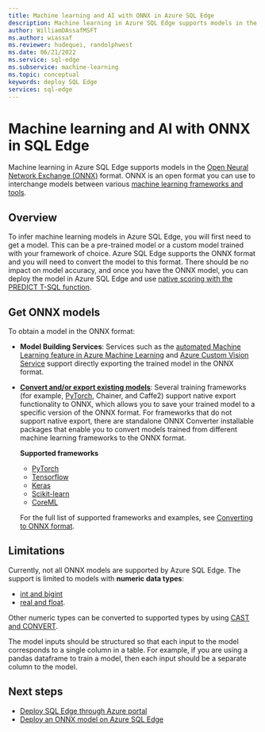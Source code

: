 ```yaml
---
title: Machine learning and AI with ONNX in Azure SQL Edge
description: Machine learning in Azure SQL Edge supports models in the Open Neural Network Exchange (ONNX) format. ONNX is an open format you can use to interchange models between various machine learning frameworks and tools.
author: WilliamDAssafMSFT
ms.author: wiassaf
ms.reviewer: hudequei, randolphwest
ms.date: 06/21/2022
ms.service: sql-edge
ms.subservice: machine-learning
ms.topic: conceptual
keywords: deploy SQL Edge
services: sql-edge
---
```


# Machine learning and AI with ONNX in SQL Edge

Machine learning in Azure SQL Edge supports models in the [Open Neural Network Exchange (ONNX)](https://onnx.ai/) format. ONNX is an open format you can use to interchange models between various [machine learning frameworks and tools](https://onnx.ai/supported-tools).

## Overview

To infer machine learning models in Azure SQL Edge, you will first need to get a model. This can be a pre-trained model or a custom model trained with your framework of choice. Azure SQL Edge supports the ONNX format and you will need to convert the model to this format. There should be no impact on model accuracy, and once you have the ONNX model, you can deploy the model in Azure SQL Edge and use [native scoring with the PREDICT T-SQL function](/sql/advanced-analytics/sql-native-scoring/).

## Get ONNX models

To obtain a model in the ONNX format:

- **Model Building Services**: Services such as the [automated Machine Learning feature in Azure Machine Learning](https://github.com/Azure/MachineLearningNotebooks/blob/master/how-to-use-azureml/automated-machine-learning/classification-bank-marketing-all-features/auto-ml-classification-bank-marketing-all-features.ipynb) and [Azure Custom Vision Service](../ai-services/custom-vision-service/getting-started-build-a-classifier.md) support directly exporting the trained model in the ONNX format.

- [**Convert and/or export existing models**](https://github.com/onnx/tutorials#converting-to-onnx-format): Several training frameworks (for example, [PyTorch](https://pytorch.org/docs/stable/onnx.html), Chainer, and Caffe2) support native export functionality to ONNX, which allows you to save your trained model to a specific version of the ONNX format. For frameworks that do not support native export, there are standalone ONNX Converter installable packages that enable you to convert models trained from different machine learning frameworks to the ONNX format.

     **Supported frameworks**
   * [PyTorch](http://pytorch.org/docs/master/onnx.html)
   * [Tensorflow](https://github.com/onnx/tensorflow-onnx)
   * [Keras](https://github.com/onnx/keras-onnx)
   * [Scikit-learn](https://github.com/onnx/sklearn-onnx)
   * [CoreML](https://github.com/onnx/onnxmltools)
    
    For the full list of supported frameworks and examples, see [Converting to ONNX format](https://github.com/onnx/tutorials#converting-to-onnx-format).

## Limitations

Currently, not all ONNX models are supported by Azure SQL Edge. The support is limited to models with **numeric data types**:

- [int and bigint](/sql/t-sql/data-types/int-bigint-smallint-and-tinyint-transact-sql)
- [real and float](/sql/t-sql/data-types/float-and-real-transact-sql).
  
Other numeric types can be converted to supported types by using [CAST and CONVERT](/sql/t-sql/functions/cast-and-convert-transact-sql).

The model inputs should be structured so that each input to the model corresponds to a single column in a table. For example, if you are using a pandas dataframe to train a model, then each input should be a separate column to the model.

## Next steps

- [Deploy SQL Edge through Azure portal](deploy-portal.md)
- [Deploy an ONNX model on Azure SQL Edge ](deploy-onnx.md)